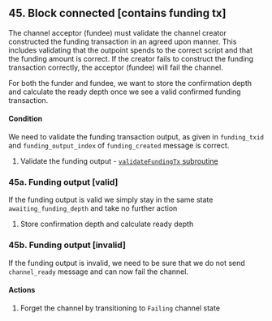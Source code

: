 ## 45. Block connected [contains funding tx]

The channel acceptor (fundee) must validate the channel creator constructed the funding transaction in an agreed upon manner. This includes validating that the outpoint spends to the correct script and that the funding amount is correct. If the creator fails to construct the funding transaction correctly, the acceptor (fundee) will fail the channel.

For both the funder and fundee, we want to store the confirmation depth and calculate the ready depth once we see a valid confirmed funding transaction.

#### Condition

We need to validate the funding transaction output, as given in `funding_txid` and `funding_output_index` of `funding_created` message is correct.

1. Validate the funding output - [`validateFundingTx` subroutine](../routines/validateFundingTx.md)

### 45a. Funding output [valid]

If the funding output is valid we simply stay in the same state `awaiting_funding_depth` and take no further action

1. Store confirmation depth and calculate ready depth

### 45b. Funding output [invalid]

If the funding output is invalid, we need to be sure that we do not send `channel_ready` message and can now fail the channel.

#### Actions

1. Forget the channel by transitioning to `Failing` channel state
